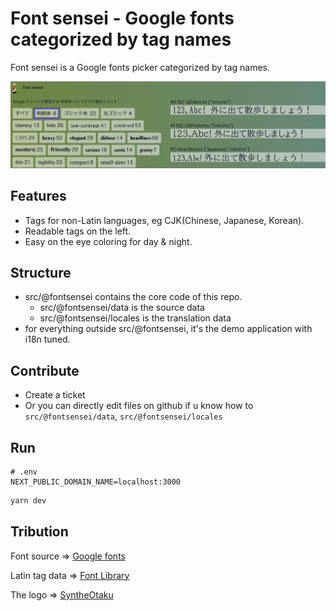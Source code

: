 # Font sensei - Google fonts categorized by tag names

Font sensei is a Google fonts picker categorized by tag names.

![screenshot](./public/screenshot.png)

## Features
- Tags for non-Latin languages, eg CJK(Chinese, Japanese, Korean).
- Readable tags on the left.
- Easy on the eye coloring for day & night.

## Structure
- src/@fontsensei contains the core code of this repo.
  - src/@fontsensei/data is the source data
  - src/@fontsensei/locales is the translation data
- for everything outside src/@fontsensei, it's the demo application with i18n tuned.

## Contribute
- Create a ticket
- Or you can directly edit files on github if u know how to `src/@fontsensei/data`, `src/@fontsensei/locales`

## Run

```
# .env
NEXT_PUBLIC_DOMAIN_NAME=localhost:3000
```

```bash
yarn dev
```

## Tribution

Font source => [Google fonts](https://fonts.google.com)

Latin tag data => [Font Library](https://github.com/katydecorah/font-library)

The logo => [SyntheOtaku](https://syntheotaku.itch.io/anime-teacher-sprite)


